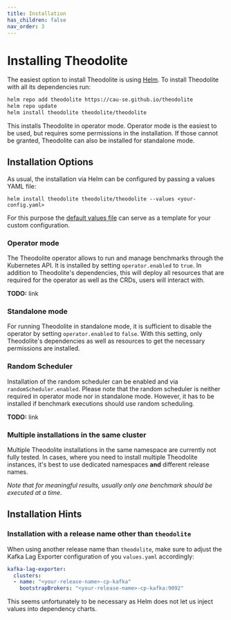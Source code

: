 ```yaml
---
title: Installation
has_children: false
nav_order: 3
---
```


# Installing Theodolite

The easiest option to install Theodolite is using [Helm](https://helm.sh).
To install Theodolite with all its dependencies run:

```sh
helm repo add theodolite https://cau-se.github.io/theodolite
helm repo update
helm install theodolite theodolite/theodolite
```

This installs Theodolite in operator mode. Operator mode is the easiest to be used, but requires some permissions in the installation. If those cannot be granted, Theodolite can also be installed for standalone mode. 


## Installation Options

As usual, the installation via Helm can be configured by passing a values YAML file:

```
helm install theodolite theodolite/theodolite --values <your-config.yaml>
```

For this purpose the [default values file]() can serve as a template for your custom configuration.

### Operator mode

The Theodolite operator allows to run and manage benchmarks through the Kubernetes API. It is installed by setting `operator.enabled` to `true`. In addition to Theodolite's dependencies, this will deploy all resources that are required for the operator as well as the CRDs, users will interact with.

**TODO:** link

### Standalone mode

For running Theodolite in standalone mode, it is sufficient to disable the operator by setting `operator.enabled` to `false`. With this setting, only Theodolite's dependencies as well as resources to get the necessary permissions are installed.

### Random Scheduler

Installation of the random scheduler can be enabled and via `randomScheduler.enabled`. Please note that the random scheduler is neither required in operator mode nor in standalone mode. However, it has to be installed if benchmark executions should use random scheduling.

**TODO:** link

### Multiple installations in the same cluster

Multiple Theodolite installations in the same namespace are currently not fully tested.
In cases, where you need to install multiple Theodolite instances, it's best to use dedicated namespaces **and** different release names.

*Note that for meaningful results, usually only one benchmark should be executed at a time.*

## Installation Hints

### Installation with a release name other than `theodolite`

When using another release name than `theodolite`, make sure to adjust the Kafka Lag Exporter configuration of you `values.yaml` accordingly:

```yaml
kafka-lag-exporter:
  clusters:
  - name: "<your-release-name>-cp-kafka"
    bootstrapBrokers: "<your-release-name>-cp-kafka:9092"
```

This seems unfortunately to be necessary as Helm does not let us inject values into dependency charts.
